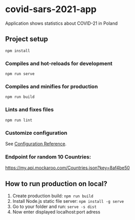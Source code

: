 # covid-sars-2021-app

Application shows statistics about COVID-21 in Poland

## Project setup
```
npm install
```

### Compiles and hot-reloads for development
```
npm run serve
```

### Compiles and minifies for production
```
npm run build
```

### Lints and fixes files
```
npm run lint
```

### Customize configuration
See [Configuration Reference](https://cli.vuejs.org/config/).


### Endpoint for random 10 Countries:
https://my.api.mockaroo.com/Countries.json?key=8af4be50



## How to run production on local? 
1. Create production build:
`npm run build`
2. Install Node.js static file server:
`npm install -g serve`
3. Go to your folder and run:
`serve -s dist`
4. Now enter displayed localhost:port adress
